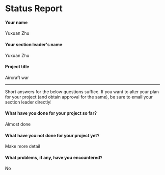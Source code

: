 # Status Report

#### Your name

Yuxuan Zhu

#### Your section leader's name

Yuxuan Zhu

#### Project title

Aircraft war

***

Short answers for the below questions suffice. If you want to alter your plan for your project (and obtain approval for the same), be sure to email your section leader directly!

#### What have you done for your project so far?

Almost done

#### What have you not done for your project yet?

Make more detail

#### What problems, if any, have you encountered?

No
